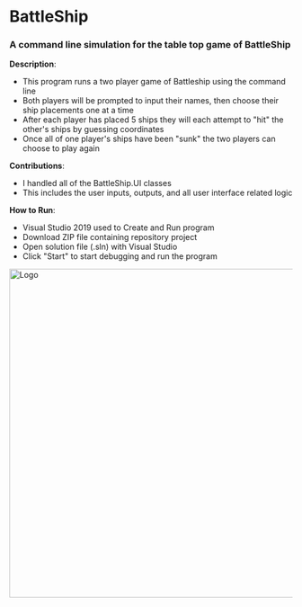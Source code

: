 # BattleShip

### A command line simulation for the table top game of BattleShip

**Description**:
- This program runs a two player game of Battleship using the command line
- Both players will be prompted to input their names, then choose their ship placements one at a time
- After each player has placed 5 ships they will each attempt to "hit" the other's ships by guessing coordinates
- Once all of one player's ships have been "sunk" the two players can choose to play again

**Contributions**:
- I handled all of the BattleShip.UI classes
- This includes the user inputs, outputs, and all user interface related logic

**How to Run**:
- Visual Studio 2019 used to Create and Run program
- Download ZIP file containing repository project
- Open solution file (.sln) with Visual Studio
- Click "Start" to start debugging and run the program

<img src="https://user-images.githubusercontent.com/72898263/136818503-9ea00d21-6f02-40d4-afae-78bd40c42917.png" alt="Logo"
     title="BattleShip Logo" width="585"/>
